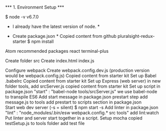 *** 1. Environment Setup ***

$ node -v
  v6.7.0
* I already have the latest version of node. *

* Create package.json *
Copied content from github pluralsight-redux-starter
$ npm install

Atom recommended packages 
  react
  terminal-plus

Create folder src
Create index.html index.js

Configure webpack
Create webpack.config.dev.js (production version would be webpack.config.js)
  Copied content from starter kit
Set up Babel .babelrc
  Copied content from starter kit
Set up Express (web server)
  in new folder tools, add srcServer.js
  copied content from starter kit
Set up script in package.json
  "start" : "babel-node tools/srcServer.js"
  we use babel-node to transpile ES6
Add start message in package.json prestart step
  add message.js to tools
  add prestart to scripts section in package.json  
Start web dev server (-s = silent)
  $ npm start -s
Add linter in package.json 
  "lint" : "node_modules/.bin/esw webpack.config.* src tools"
  add lint:watch
Put linter and server start together in a script.
Setup mocha 
  copied testSetup.js to tools folder
  add test file





